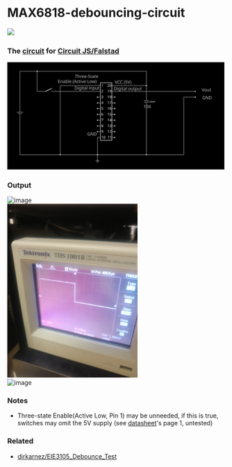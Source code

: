 MAX6818-debouncing-circuit
==========================
<img src="20240205_173454_HDR.jpg" width="300" height="auto">

### The [circuit](circuit-20240205-1915.circuitjs.txt) for [Circuit JS/Falstad](https://www.falstad.com/circuit/circuitjs.html)
<img src="circuit-20240205-1915.svg" width="500" height="auto">

### Output
<img src="20240205_173513_HDR.jpg" alt="image" width="300" height="auto"><br>
<img src="20240205_173526_HDR.jpg" alt="image" width="300" height="auto"><br>
<img src="20240205_173610_HDR.jpg" alt="image" width="300" height="auto">

### Notes
- Three-state Enable(Active Low, Pin 1) may be unneeded, if this is true, switches may omit the 5V supply (see [datasheet](max6816-max6818.pdf)'s page 1, untested)

### Related
- [dirkarnez/EIE3105_Debounce_Test](https://github.com/dirkarnez/EIE3105_Debounce_Test)
